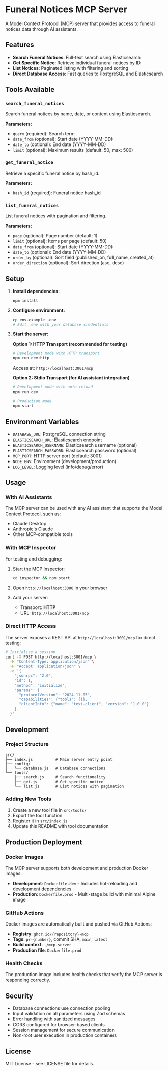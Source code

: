 # Funeral Notices MCP Server

A Model Context Protocol (MCP) server that provides access to funeral notices data through AI assistants.

## Features

- **Search Funeral Notices**: Full-text search using Elasticsearch
- **Get Specific Notice**: Retrieve individual funeral notices by ID
- **List Notices**: Paginated listing with filtering and sorting
- **Direct Database Access**: Fast queries to PostgreSQL and Elasticsearch

## Tools Available

### `search_funeral_notices`
Search funeral notices by name, date, or content using Elasticsearch.

**Parameters:**
- `query` (required): Search term
- `date_from` (optional): Start date (YYYY-MM-DD)
- `date_to` (optional): End date (YYYY-MM-DD)
- `limit` (optional): Maximum results (default: 50, max: 500)

### `get_funeral_notice`
Retrieve a specific funeral notice by hash_id.

**Parameters:**
- `hash_id` (required): Funeral notice hash_id

### `list_funeral_notices`
List funeral notices with pagination and filtering.

**Parameters:**
- `page` (optional): Page number (default: 1)
- `limit` (optional): Items per page (default: 50)
- `date_from` (optional): Start date (YYYY-MM-DD)
- `date_to` (optional): End date (YYYY-MM-DD)
- `order_by` (optional): Sort field (published_on, full_name, created_at)
- `order_direction` (optional): Sort direction (asc, desc)

## Setup

1. **Install dependencies:**
   ```bash
   npm install
   ```

2. **Configure environment:**
   ```bash
   cp env.example .env
   # Edit .env with your database credentials
   ```

3. **Start the server:**

   **Option 1: HTTP Transport (recommended for testing)**
   ```bash
   # Development mode with HTTP transport
   npm run dev:http
   ```
   Access at: `http://localhost:3001/mcp`

   **Option 2: Stdio Transport (for AI assistant integration)**
   ```bash
   # Development mode with auto-reload
   npm run dev
   
   # Production mode
   npm start
   ```

## Environment Variables

- `DATABASE_URL`: PostgreSQL connection string
- `ELASTICSEARCH_URL`: Elasticsearch endpoint
- `ELASTICSEARCH_USERNAME`: Elasticsearch username (optional)
- `ELASTICSEARCH_PASSWORD`: Elasticsearch password (optional)
- `MCP_PORT`: HTTP server port (default: 3001)
- `NODE_ENV`: Environment (development/production)
- `LOG_LEVEL`: Logging level (info/debug/error)

## Usage

### With AI Assistants

The MCP server can be used with any AI assistant that supports the Model Context Protocol, such as:

- Claude Desktop
- Anthropic's Claude
- Other MCP-compatible tools

### With MCP Inspector

For testing and debugging:

1. Start the MCP Inspector:
   ```bash
   cd inspector && npm start
   ```

2. Open `http://localhost:3000` in your browser

3. Add your server:
   - Transport: **HTTP**
   - URL: `http://localhost:3001/mcp`

### Direct HTTP Access

The server exposes a REST API at `http://localhost:3001/mcp` for direct testing:

```bash
# Initialize a session
curl -X POST http://localhost:3001/mcp \
  -H "Content-Type: application/json" \
  -H "Accept: application/json" \
  -d '{
    "jsonrpc": "2.0",
    "id": 1,
    "method": "initialize",
    "params": {
      "protocolVersion": "2024-11-05",
      "capabilities": {"tools": {}},
      "clientInfo": {"name": "test-client", "version": "1.0.0"}
    }
  }'
```

## Development

### Project Structure
```
src/
├── index.js          # Main server entry point
├── config/
│   └── database.js   # Database connections
└── tools/
    ├── search.js     # Search functionality
    ├── get.js        # Get specific notice
    └── list.js       # List notices with pagination
```

### Adding New Tools

1. Create a new tool file in `src/tools/`
2. Export the tool function
3. Register it in `src/index.js`
4. Update this README with tool documentation

## Production Deployment

### Docker Images

The MCP server supports both development and production Docker images:

- **Development**: `Dockerfile.dev` - Includes hot-reloading and development dependencies
- **Production**: `Dockerfile.prod` - Multi-stage build with minimal Alpine image

### GitHub Actions

Docker images are automatically built and pushed via GitHub Actions:

- **Registry**: `ghcr.io/{repository}-mcp`
- **Tags**: `pr-{number}`, commit SHA, `main`, `latest`
- **Build context**: `./mcp-server`
- **Production file**: `Dockerfile.prod`

### Health Checks

The production image includes health checks that verify the MCP server is responding correctly.

## Security

- Database connections use connection pooling
- Input validation on all parameters using Zod schemas
- Error handling with sanitized messages
- CORS configured for browser-based clients
- Session management for secure communication
- Non-root user execution in production containers

## License

MIT License - see LICENSE file for details. 